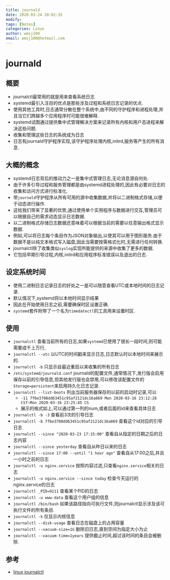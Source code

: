 ```yaml
---
title: journald
date: 2020-03-24 20:02:35
modify: 
tags: [Notes]
categories: Linux
author: wmsj100
email: wmsj100@hotmail.com
---
```


# journald

## 概要

- journalctl最常用的就是用来查看系统日志
- systemd最引入注目的优点是那些涉及过程和系统日志记录的优点.
- 使用其他工具时,日志通常分散在整个系统中,由不同的守护程序和进程处理,并且当它们跨越多个应用程序时可能很难解释.
- systemd试图通过提供集中式管理解决方案来记录所有内核和用户态进程来解决这些问题.
- 收集和管理这些日志的系统成为日志
- 日志有journald守护程序实现,该守护程序处理内核,initrd,服务等产生的所有消息.

## 大概的概念

- systemd日志背后的推动力之一是集中式管理日志,无论消息源自何处.
- 由于许多引导过程和服务管理都是由systemd进程处理的,因此有必要对日志的收集和访问方式进行标准化.
- 带`journald`守护程序从所有可用的源中收集数据,并将以二进制格式存储,以便于动态进行操作.
- 这给我们带来了显著的优势,通过使用单个实用程序与数据进行交互,管理员可以根据自己的需求动态显示日志数据.
- 以二进制格式存储日志数据还意味着可以根据当前的需要以任意输出格式显示数据.
- 例如,可以将日志每个条目作为JSON对象输出,以使其可以用于图形服务.由于数据不是以纯文本格式写入磁盘,因此当需要按需格式化时,无需进行任何转换.
- journalctl除了收集类似`syslog`实现所能提供的来源中收集了更多的数据.
- 它包括早期引导过程,内核,initrd和应用程序标准错误以及退出的日志.

## 设定系统时间

- 使用二进制日志记录日志的好处之一是可以随意查看UTC或本地时间的日志记录.
- 默认情况下,systemd将以本地时间显示结果
- 因此在开始使用日志之前,需要确保时区设置正确.
- `systemd`套件附带了一个名为`timedatectl`的工具用来设置时区.

## 使用

- `journalctl` 查看当前所有的日志,如果`systemd`已使用了很长一段时间,则可能需要成千上万行,
- `journalctl --utc` 以UTC的时间戳来显示日志,日志默认时以本地时间来展示的.
- `journalctl -b` 只显示自最近重启以来收集的所有日志
- `/etc/systemd/journald.conf` journald的配置文件,通常情况下,发行版会启用保存以前的引导信息,但其他发行版也会禁用,可以修改该配置文件的`Storage=persistent`来启用持久化日志记录.
- `journalctl --list-boots` 列出当前服务器保存的以前的启动时记录,可以
	- `-11 7f6e3708dd63451c95af2121dc16a869 Mon 2020-03-16 23:12:26 CST—Mon 2020-03-16 23:25:45 CS`
	- 展示的格式如上,可以通过第一列的num,或者后面的id来查看具体日志
- `journalctl -b -3` 查看前3次的引导日志
- `journalctl -b 7f6e3708dd63451c95af2121dc16a869` 查看这个id对应的引导日志
- `journalctl --since "2020-03-23 17:15:00"` 查看自从指定的日期之后的日志内容
- `journalctl --since yesterday` 查看自从昨日以来的日志
- `journalctl --since 17:00 --until "1 hour ago"` 查看自从17:00之后,并且一小时之前的日志
- `journalctl -u nginx.service` 按照内容过滤,只查看`nginx.service`相关的日志
- `journalctl -u nginx.service --since today` 检查今天运行的nginx.service的日志
- `journalctl _PID=9111` 查看某个PID的日志
- `journalctl -u www-data` 查看这个用户组的信息
- `journalctl /bin/bash` 如果该路径指向可执行文件,则journalctl显示涉及该可执行文件的所有条目.
- `journalctl -k` 仅显示内核信息
- `journalctl --disk-usage` 查看日志在磁盘上的占用容量
- `journalctl --vacuum-size=1G` 删除旧日志,直到空间为指定大小为止
- `journalctl --vacuum-time=1years` 提供截止时间,超过该时间的条目会被删除.

## 参考

- [linux journalctl](https://www.digitalocean.com/community/tutorials/how-to-use-journalctl-to-view-and-manipulate-systemd-logs)
